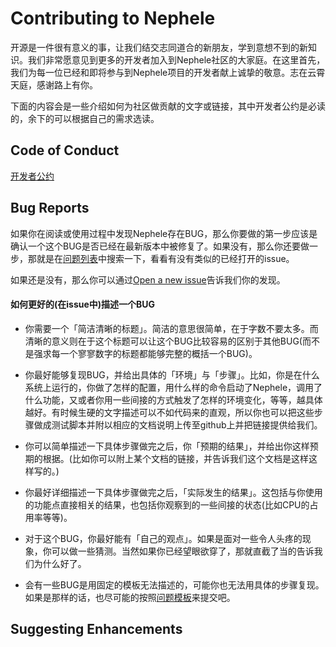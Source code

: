 
Contributing to Nephele
=============================

开源是一件很有意义的事，让我们结交志同道合的新朋友，学到意想不到的新知识。我们非常愿意见到更多的开发者加入到Nephele社区的大家庭。在这里首先，我们为每一位已经和即将参与到Nephele项目的开发者献上诚挚的敬意。志在云霄天庭，感谢路上有你。

下面的内容会是一些介绍如何为社区做贡献的文字或链接，其中开发者公约是必读的，余下的可以根据自己的需求选读。

Code of Conduct
-----------
[开发者公约](https://github.com/ctripcorp/nephele/blob/master/CODE_OF_CONDUCT.md)

Bug Reports
-----------
如果你在阅读或使用过程中发现Nephele存在BUG，那么你要做的第一步应该是确认一个这个BUG是否已经在最新版本中被修复了。如果没有，那么你还要做一步，那就是在[问题列表](https://github.com/ctripcorp/nephele/issues)中搜索一下，看看有没有类似的已经打开的issue。

如果还是没有，那么你可以通过[Open a new issue](https://github.com/ctripcorp/nephele/issues/new)告诉我们你的发现。

#### 如何更好的(在issue中)描述一个BUG

* 你需要一个「简洁清晰的标题」。简洁的意思很简单，在于字数不要太多。而清晰的意义则在于这个标题可以让这个BUG比较容易的区别于其他BUG(而不是强求每一个寥寥数字的标题都能够完整的概括一个BUG)。

* 你最好能够复现BUG，并给出具体的「环境」与「步骤」。比如，你是在什么系统上运行的，你做了怎样的配置，用什么样的命令启动了Nephele，调用了什么功能，又或者你用一些间接的方式触发了怎样的环境变化，等等，越具体越好。有时候生硬的文字描述可以不如代码来的直观，所以你也可以把这些步骤做成测试脚本并附以相应的文档说明上传至github上并把链接提供给我们。

* 你可以简单描述一下具体步骤做完之后，你「预期的结果」，并给出你这样预期的根据。(比如你可以附上某个文档的链接，并告诉我们这个文档是这样这样写的。)

* 你最好详细描述一下具体步骤做完之后，「实际发生的结果」。这包括与你使用的功能点直接相关的结果，也包括你观察到的一些间接的状态(比如CPU的占用率等等)。

* 对于这个BUG，你最好能有「自己的观点」。如果是面对一些令人头疼的现象，你可以做一些猜测。当然如果你已经望眼欲穿了，那就直截了当的告诉我们为什么好了。

* 会有一些BUG是用固定的模板无法描述的，可能你也无法用具体的步骤复现。如果是那样的话，也尽可能的按照[问题模板](https://github.com/ctripcorp/nephele/blob/master/ISSUE_TEMPLATE.md)来提交吧。

Suggesting Enhancements
-----------------------

